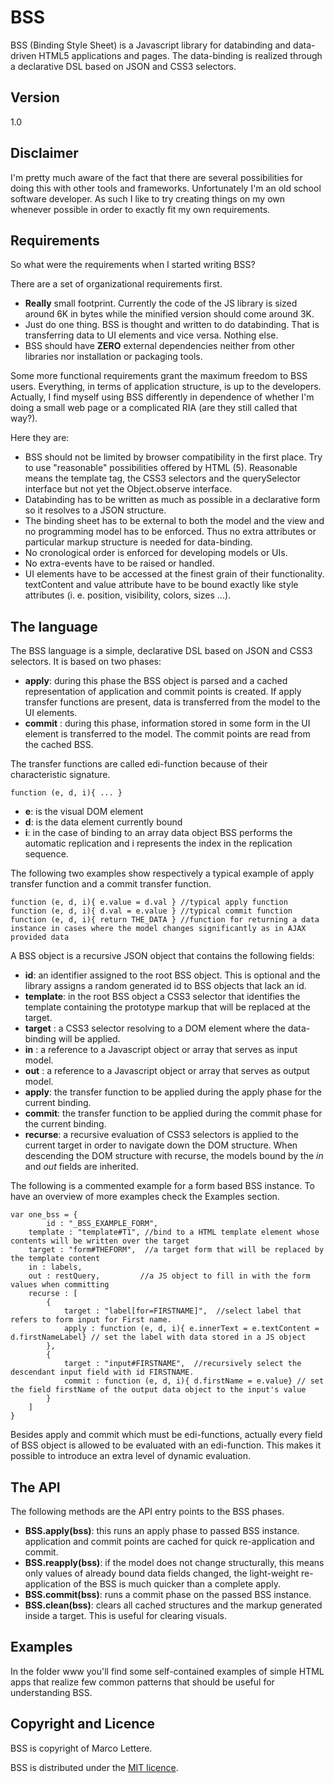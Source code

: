 # BSS

BSS (Binding Style Sheet) is a Javascript library for databinding and data-driven HTML5 applications and pages. The data-binding is realized through a declarative DSL based on JSON and CSS3 selectors. 

## Version 

1.0

## Disclaimer
I'm pretty much aware of the fact that there are several possibilities for doing this with other tools and frameworks. Unfortunately I'm an old school software developer. As such I like to try creating things on my own whenever possible in order to exactly fit my own requirements.

## Requirements

So what were the requirements when I started writing BSS?

There are a set of organizational requirements first.

* **Really** small footprint. Currently the code of the JS library is sized around 6K in bytes while the minified version should come around 3K.
* Just do one thing. BSS is thought and written to do databinding. That is transferring data to UI elements and vice versa. Nothing else.
* BSS should have **ZERO** external dependencies neither from other libraries nor installation or packaging tools.

Some more functional requirements grant the maximum freedom to BSS users. Everything, in terms of application structure, is up to the developers. Actually, I find myself using BSS differently in dependence of whether I'm doing a small web page or a complicated RIA (are they still called that way?).

Here they are:

* BSS should not be limited by browser compatibility in the first place. Try to use "reasonable" possibilities offered by HTML (5). Reasonable means the template tag, the CSS3 selectors and the querySelector interface but not yet the Object.observe interface.
* Databinding has to be written as much as possible in a declarative form so it resolves to a JSON structure.
* The binding sheet has to be external to both the model and the view and no programming model has to be enforced. Thus no extra attributes or particular markup structure is needed for data-binding. 
* No cronological order is enforced for developing models or UIs. 
* No extra-events have to be raised or handled. 
* UI elements have to be accessed at the finest grain of their functionality. textContent and value attribute have to be bound exactly like style attributes (i. e. position, visibility, colors, sizes ...).

## The language

The BSS language is a simple, declarative DSL based on JSON and CSS3 selectors. It is based on two phases:

* **apply**: during this phase the BSS object is parsed and a cached representation of application and commit points is created. If apply transfer functions are present, data is transferred from the model to the UI elements.
* **commit** : during this phase, information stored in some form in the UI element is transferred to the model. The commit points are read from the cached BSS.

The transfer functions are called edi-function because of their characteristic signature. 

    function (e, d, i){ ... }

* **e**: is the visual DOM element
* **d**: is the data element currently bound
* **i**: in the case of binding to an array data object BSS performs the automatic replication and i represents the index in the replication sequence. 

The following two examples show respectively a typical example of apply transfer function and a commit transfer function.

    function (e, d, i){ e.value = d.val } //typical apply function
    function (e, d, i){ d.val = e.value } //typical commit function
    function (e, d, i){ return THE_DATA } //function for returning a data instance in cases where the model changes significantly as in AJAX provided data

A BSS object is a recursive JSON object that contains the following fields:

* **id**: an identifier assigned to the root BSS object. This is optional and the library assigns a random generated id to BSS objects that lack an id.
* **template**: in the root BSS object a CSS3 selector that identifies the template containing the prototype markup that will be replaced at the target.
* **target** : a CSS3 selector resolving to a DOM element where the data-binding will be applied.
* **in** : a reference to a Javascript object or array that serves as input model.
* **out** : a reference to a Javascript object or array that serves as output model.
* **apply**: the transfer function to be applied during the apply phase for the current binding.
* **commit**: the transfer function to be applied during the commit phase for the current binding.
* **recurse**: a recursive evaluation of CSS3 selectors is applied to the current target in order to navigate down the DOM structure. When descending the DOM structure with recurse, the models bound by the _in_ and _out_ fields are inherited.

The following is a commented example for a form based BSS instance. To have an overview of more examples check the Examples section.
    
    var one_bss = {
    		id : "_BSS_EXAMPLE_FORM",
		template : "template#T1", //bind to a HTML template element whose contents will be written over the target 
		target : "form#THEFORM",  //a target form that will be replaced by the template content
		in : labels,
		out : restQuery, 		 //a JS object to fill in with the form values when committing
		recurse : [
			{
				target : "label[for=FIRSTNAME]",  //select label that refers to form input for First name.
				apply : function (e, d, i){ e.innerText = e.textContent = d.firstNameLabel} // set the label with data stored in a JS object
			},
			{
				target : "input#FIRSTNAME",  //recursively select the descendant input field with id FIRSTNAME.
				commit : function (e, d, i){ d.firstName = e.value} // set the field firstName of the output data object to the input's value
			}
		]
	}

Besides apply and commit which must be edi-functions, actually every field of BSS object is allowed to be evaluated with an edi-function. This makes it possible to introduce an extra level of dynamic evaluation. 

## The API

The following methods are the API entry points to the BSS phases.

* **BSS.apply(bss)**: this runs an apply phase to passed BSS instance. application and commit points are cached for quick re-application and commit.
* **BSS.reapply(bss)**: if the model does not change structurally, this means only values of already bound data fields changed, the light-weight re-application of the BSS is much quicker than a complete apply.
* **BSS.commit(bss)**: runs a commit phase on the passed BSS instance.
* **BSS.clean(bss)**: clears all cached structures and the markup generated inside a target. This is useful for clearing visuals.

## Examples

In the folder www you'll find some self-contained examples of simple HTML apps that realize few common patterns that should be useful for understanding BSS.

## Copyright and Licence

BSS is copyright of Marco Lettere.

BSS is distributed under the [MIT licence].

[//]: # (These are reference links used in the body of this note and get stripped out when the markdown processor does its job. There is no need to format nicely because it shouldn't be seen. Thanks SO - http://stackoverflow.com/questions/4823468/store-comments-in-markdown-syntax)

   [MIT licence]: <https://opensource.org/licenses/MIT>

